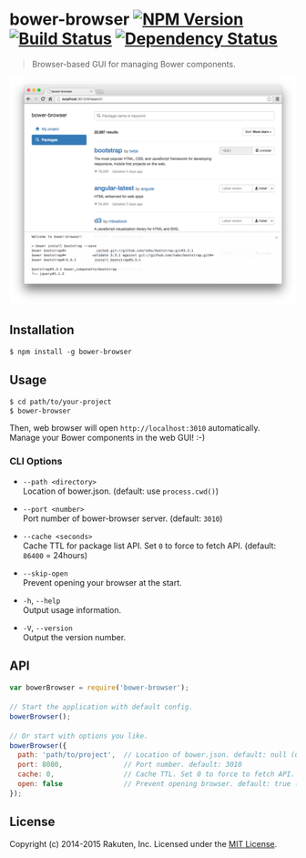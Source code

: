 # bower-browser [![NPM Version][npm-image]][npm-url] [![Build Status][travis-image]][travis-url] [![Dependency Status][deps-image]][deps-url]

> Browser-based GUI for managing Bower components.

![bower-browser](resources/screenshot.png)

## Installation

```shell
$ npm install -g bower-browser
```

## Usage

```shell
$ cd path/to/your-project
$ bower-browser
```

Then, web browser will open `http://localhost:3010` automatically.  
Manage your Bower components in the web GUI! :-)

### CLI Options
* `--path <directory>`  
  Location of bower.json. (default: use `process.cwd()`)

* `--port <number>`  
  Port number of bower-browser server. (default: `3010`)

* `--cache <seconds>`  
  Cache TTL for package list API. Set `0` to force to fetch API. (default: `86400` = 24hours)

* `--skip-open`  
  Prevent opening your browser at the start.

* `-h`, `--help`  
  Output usage information.

* `-V`, `--version`  
  Output the version number.

## API

```javascript
var bowerBrowser = require('bower-browser');

// Start the application with default config.
bowerBrowser();

// Or start with options you like.
bowerBrowser({
  path: 'path/to/project',  // Location of bower.json. default: null (use process.cwd())
  port: 8080,               // Port number. default: 3010
  cache: 0,                 // Cache TTL. Set 0 to force to fetch API. default: 86400 (24hrs)
  open: false               // Prevent opening browser. default: true (open automatically)
});
```

## License
Copyright (c) 2014-2015 Rakuten, Inc. Licensed under the [MIT License](LICENSE).

[npm-image]: https://img.shields.io/npm/v/bower-browser.svg?style=flat
[npm-url]: https://www.npmjs.org/package/bower-browser
[travis-image]: https://img.shields.io/travis/rakuten-frontend/bower-browser/master.svg?style=flat
[travis-url]: https://travis-ci.org/rakuten-frontend/bower-browser
[deps-image]: http://img.shields.io/david/rakuten-frontend/bower-browser.svg?style=flat
[deps-url]: https://david-dm.org/rakuten-frontend/bower-browser
